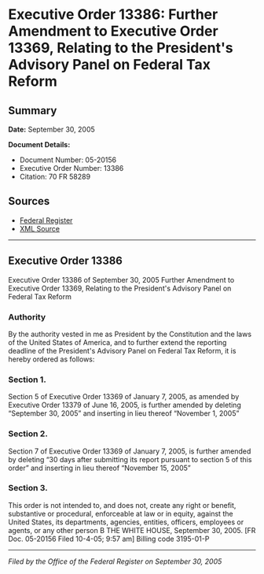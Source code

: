 # Executive Order 13386: Further Amendment to Executive Order 13369, Relating to the President's Advisory Panel on Federal Tax Reform

## Summary

**Date:** September 30, 2005

**Document Details:**
- Document Number: 05-20156
- Executive Order Number: 13386
- Citation: 70 FR 58289

## Sources
- [Federal Register](https://www.federalregister.gov/documents/2005/10/05/05-20156/further-amendment-to-executive-order-13369-relating-to-the-presidents-advisory-panel-on-federal-tax)
- [XML Source](https://www.federalregister.gov/documents/full_text/xml/2005/10/05/05-20156.xml)

---

## Executive Order 13386

Executive Order 13386 of September 30, 2005
Further Amendment to Executive Order 13369, Relating to the President's Advisory Panel on Federal Tax Reform
### Authority

By the authority vested in me as President by the Constitution and the laws of the United States of America, and to further extend the reporting deadline of the President's Advisory Panel on Federal Tax Reform, it is hereby ordered as follows:
### Section 1.

Section 5 of Executive Order 13369 of January 7, 2005, as amended by Executive Order 13379 of June 16, 2005, is further amended by deleting “September 30, 2005” and inserting in lieu thereof “November 1, 2005”
### Section 2.

Section 7 of Executive Order 13369 of January 7, 2005, is further amended by deleting “30 days after submitting its report pursuant to section 5 of this order” and inserting in lieu thereof “November 15, 2005”
### Section 3.

This order is not intended to, and does not, create any right or benefit, substantive or procedural, enforceable at law or in equity, against the United States, its departments, agencies, entities, officers, employees or agents, or any other person
B
THE WHITE HOUSE,
September 30, 2005.
[FR Doc. 05-20156
Filed 10-4-05; 9:57 am]
Billing code 3195-01-P

---

*Filed by the Office of the Federal Register on September 30, 2005*
